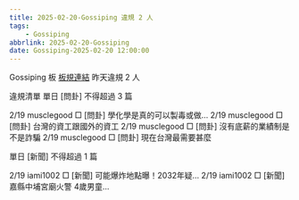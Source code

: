 ```yaml
---
title: 2025-02-20-Gossiping 違規 2 人
tags:
    - Gossiping
abbrlink: 2025-02-20-Gossiping
date: Gossiping-2025-02-20 12:00:00
---
```

Gossiping 板 [板規連結](https://www.ptt.cc/bbs/Gossiping/M.1637425085.A.07D.html)
昨天違規 2 人
<!-- more -->

違規清單
單日 [問卦] 不得超過 3 篇

2/19 musclegood □ [問卦] 學化學是真的可以製毒或做…
2/19 musclegood □ [問卦] 台灣的資工跟國外的資工
2/19 musclegood □ [問卦] 沒有底薪的業績制是不是詐騙
2/19 musclegood □ [問卦] 現在台灣最需要甚麼

單日 [新聞] 不得超過 1 篇

2/19 iami1002 □ [新聞] 可能爆炸地點曝！2032年疑…
2/19 iami1002 □ [新聞] 嘉縣中埔宮廟火警 4歲男童…